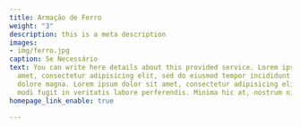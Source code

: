 ```yaml
---
title: Armação de Ferro
weight: "3"
description: this is a meta description
images:
- img/ferro.jpg
caption: Se Necessário
text: You can write here details about this provided service. Lorem ipsum dolor sit
  amet, consectetur adipisicing elit, sed do eiusmod tempor incididunt ut labore et
  dolore magna. Lorem ipsum dolor sit amet, consectetur adipisicing elit. Voluptas,
  modi fugit in veritatis labore perferendis. Minima hic at, nostrum nihil!
homepage_link_enable: true

---
```

